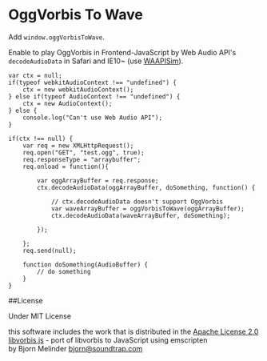 OggVorbis To Wave
==================

Add `window.oggVorbisToWave`.

Enable to play OggVorbis in Frontend-JavaScript by Web Audio API's `decodeAudioData` in Safari and IE10~ (use [WAAPISim]).

	var ctx = null;
	if(typeof webkitAudioContext !== "undefined") {
		ctx = new webkitAudioContext();
	} else if(typeof AudioContext !== "undefined") {
		ctx = new AudioContext();
	} else {
		console.log("Can't use Web Audio API");
	}

	if(ctx !== null) {
		var req = new XMLHttpRequest();
		req.open("GET", "test.ogg", true);
		req.responseType = "arraybuffer";
		req.onload = function(){
		
			var oggArrayBuffer = req.response;
			ctx.decodeAudioData(oggArrayBuffer, doSomething, function() {

				// ctx.decodeAudioData doesn't support OggVorbis
				var waveArrayBuffer = oggVorbisToWave(oggArrayBuffer);
				ctx.decodeAudioData(waveArrayBuffer, doSomething);
				
			});
			
		};
		req.send(null);

		function doSomething(AudioBuffer) {
			// do something
		}
	}


##License

Under MIT License

this software includes the work that is distributed in the [Apache License 2.0](http://www.apache.org/licenses/LICENSE-2.0)  
[libvorbis.js] - port of libvorbis to JavaScript using emscripten  
by Bjorn Melinder bjorn@soundtrap.com

[WAAPISim]:https://github.com/g200kg/WAAPISim
[libvorbis.js]:https://github.com/bjornm/libvorbis-js